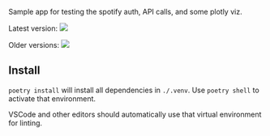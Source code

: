 Sample app for testing the spotify auth, API calls, and some plotly viz.

Latest version:
![](https://github.com/shouples/spotify_app/blob/main/img/Screenshot%202022-01-05%20194507.png)

Older versions:
![](https://github.com/shouples/spotify_app/blob/main/img/Screenshot%202022-01-04%20203517.png)

## Install

`poetry install` will install all dependencies in `./.venv`.  Use `poetry shell` to activate that environment.

VSCode and other editors should automatically use that virtual environment for linting.
